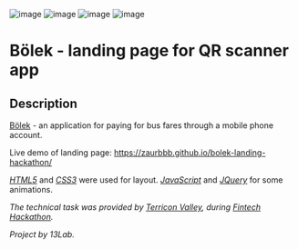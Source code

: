 ![image](https://img.shields.io/badge/HTML5-E34F26?style=for-the-badge&logo=html5&logoColor=white)
![image](https://img.shields.io/badge/CSS3-1572B6?style=for-the-badge&logo=css3&logoColor=white)
![image](https://img.shields.io/badge/JavaScript-323330?style=for-the-badge&logo=javascript&logoColor=F7DF1E)
![image](https://img.shields.io/badge/jQuery-0769AD?style=for-the-badge&logo=jquery&logoColor=white)

# Bölek - landing page for QR scanner app

## Description

[Bölek](https://github.com/manste1n/bolekproject) - an application for paying for bus fares through a mobile phone account.

Live demo of landing page: https://zaurbbb.github.io/bolek-landing-hackathon/

[*HTML5*](https://developer.mozilla.org/en-US/docs/Glossary/HTML5) and [*CSS3*](https://developer.mozilla.org/en-US/docs/Web/CSS) were used for layout. [*JavaScript*](https://javascript.info/) and [*JQuery*](https://api.jquery.com/) for some animations.

*The technical task was provided by [Terricon Valley](https://terricon.kz/ru/), during [Fintech Hackathon](https://terricon.kz/tpost/j0pfz49jj1-obyavlyaem-rezultati-fintech-hackathon).*

*Project by 13Lab.*
